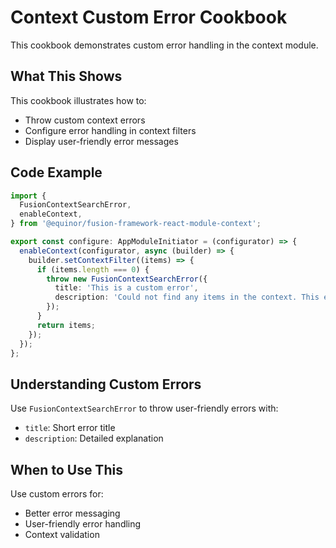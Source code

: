 # Context Custom Error Cookbook

This cookbook demonstrates custom error handling in the context module.

## What This Shows

This cookbook illustrates how to:
- Throw custom context errors
- Configure error handling in context filters
- Display user-friendly error messages

## Code Example

```typescript
import {
  FusionContextSearchError,
  enableContext,
} from '@equinor/fusion-framework-react-module-context';

export const configure: AppModuleInitiator = (configurator) => {
  enableContext(configurator, async (builder) => {
    builder.setContextFilter((items) => {
      if (items.length === 0) {
        throw new FusionContextSearchError({
          title: 'This is a custom error',
          description: 'Could not find any items in the context. This error is intentional',
        });
      }
      return items;
    });
  });
};
```

## Understanding Custom Errors

Use `FusionContextSearchError` to throw user-friendly errors with:
- `title`: Short error title
- `description`: Detailed explanation

## When to Use This

Use custom errors for:
- Better error messaging
- User-friendly error handling
- Context validation